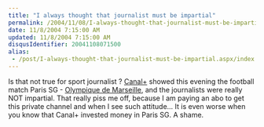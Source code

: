 ```yaml
---
title: "I always thought that journalist must be impartial"
permalink: /2004/11/08/I-always-thought-that-journalist-must-be-impartial/
date: 11/8/2004 7:15:00 AM
updated: 11/8/2004 7:15:00 AM
disqusIdentifier: 20041108071500
alias:
 - /post/I-always-thought-that-journalist-must-be-impartial.aspx/index.html
---
```

Is that not true for sport journalist ? [Canal+](http://www.canalplus.fr) showed this evening the football match Paris SG - [Olympique de Marseille](http://www.olympiquedemarseille.com/), and the journalists were really NOT impartial. That really piss me off, because I am paying an abo to get this private channel and when I see such attitude... It is even worse when you know that Canal+ invested money in Paris SG. A shame.

